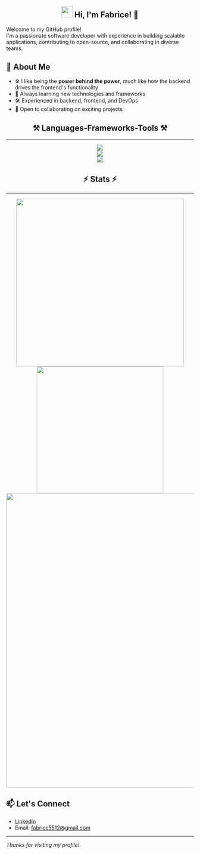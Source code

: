 # <h2 align="center"><img src="https://raw.githubusercontent.com/MartinHeinz/MartinHeinz/master/wave.gif" width="30px"> Hi, I'm Fabrice! 🙂</h2>

Welcome to my GitHub profile!  
I'm a passionate software developer with experience in building scalable applications, contributing to open-source, and collaborating in diverse teams.

## 🚀 About Me
- ⚙️ I like being the **power behind the power**, much like how the backend drives the frontend's functionality
- 🌱 Always learning new technologies and frameworks
- 🛠️ Experienced in backend, frontend, and DevOps
- 🤝 Open to collaborating on exciting projects

<h2 align="center">⚒️ Languages-Frameworks-Tools ⚒️</h2>
<hr/>

<div align="center">
    <img src="https://skillicons.dev/icons?i=javascript,nodejs,express,typescript,mongodb,postgresql,sequelize,prisma,redis,jest" /><br/>
     <img src="https://skillicons.dev/icons?i=git,githubactions,docker,linux,vim,vscode,figma,xd,ai"/><br/>
    <img src="https://skillicons.dev/icons?i=vite,react,tailwind,nestjs,mysql,postman,python,gmail" />
</div>

<h2 align="center">⚡ Stats ⚡</h2>
<hr/>
<div align="center">
    <img width="450" src="https://github-readme-stats.vercel.app/api?username=fabrice55&show_icons=true&locale=en&theme=react&rank_icon=github&border_radius=10">
    <img width="340" src="https://github-readme-stats.vercel.app/api/top-langs?username=fabrice55&show_icons=true&locale=en&layout=compact&theme=react&border_radius=10">
    <img align="center" width="790" src="https://github-readme-activity-graph.vercel.app/graph?username=fabrice55&&color=ffffff&line=6366f1&point=ffff&layout=compact&theme=react&custom_title=GitHub%20Commits%20Graph">
</div>

## 📫 Let's Connect
- [LinkedIn](https://linkedin.com/in/liltechnologies)
- Email: fabrice5512@gmail.com

---

*Thanks for visiting my profile!*
